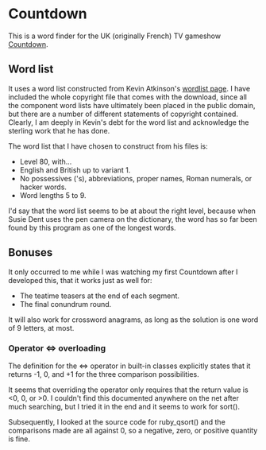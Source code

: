 # Countdown

This is a word finder for the UK (originally French) TV gameshow 
[Countdown](http://en.wikipedia.org/wiki/Countdown_%28game_show%29).

## Word list

It uses a word list constructed from
Kevin Atkinson's [wordlist page](http://wordlist.sourceforge.net/). 
I have included the whole copyright file that comes with the download, since
all the component word lists have ultimately been placed in the public domain, 
but there are a number of different statements of copyright contained. Clearly,
I am deeply in Kevin's debt for the word list and acknowledge the sterling work
that he has done.

The word list that I have chosen to construct from his files is:

- Level 80, with...
- English and British up to variant 1.
- No possessives ('s), abbreviations, proper names, Roman numerals, or hacker words. 
- Word lengths 5 to 9.

I'd say that the word list seems to be at about the right level, because 
when Susie Dent uses the pen camera on the dictionary, the word has so far 
been found by this program as one of the longest words.

## Bonuses

It only occurred to me while I was watching my first Countdown after I 
developed this, that it works just as well for:

- The teatime teasers at the end of each segment.
- The final conundrum round.

It will also work for crossword anagrams, as long as the solution is one word
of 9 letters, at most.

### Operator <=> overloading

The definition for the <=> operator in built-in classes explicitly states that 
it returns -1, 0, and +1 for the three comparison possibilities.

It seems that overriding the operator only requires that the return value is \<0, 0, or \>0.
I couldn't find this documented anywhere on the net after much searching, but 
I tried it in the end and it seems to work for sort().

Subsequently, I looked at the source code for ruby_qsort() and the comparisons 
made are all against 0, so a negative, zero, or positive quantity is fine.

